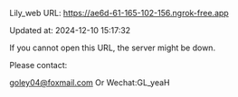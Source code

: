 Lily_web URL: https://ae6d-61-165-102-156.ngrok-free.app

Updated at: 2024-12-10 15:17:32

If you cannot open this URL, the server might be down.

Please contact: 

goley04@foxmail.com Or Wechat:GL_yeaH
